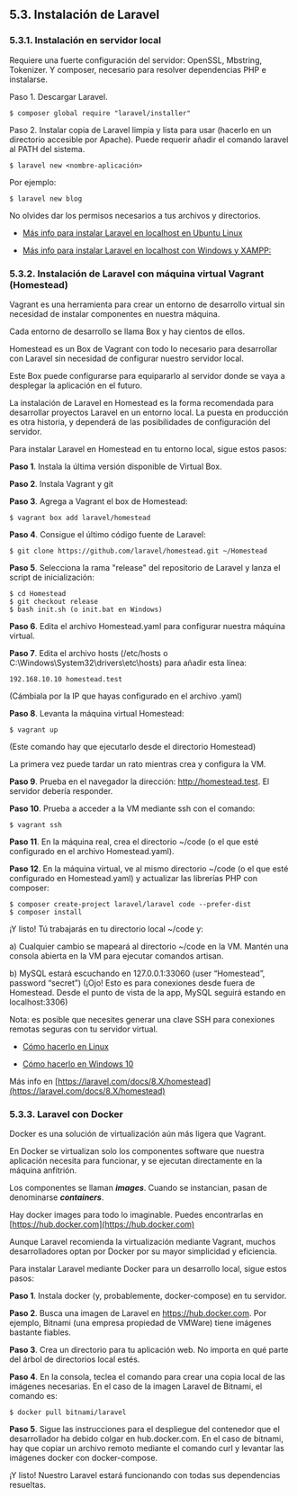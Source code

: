 ## 5.3. Instalación de Laravel

### 5.3.1. Instalación en servidor local

Requiere una fuerte configuración del servidor: OpenSSL, Mbstring, Tokenizer. Y composer, necesario para resolver dependencias PHP e instalarse.

Paso 1. Descargar Laravel.

```
$ composer global require "laravel/installer"
```

Paso 2. Instalar copia de Laravel limpia y lista para usar (hacerlo en un directorio accesible por Apache). Puede requerir añadir el comando laravel al PATH del sistema.

```
$ laravel new <nombre-aplicación>
```

Por ejemplo:
```
$ laravel new blog
```

No olvides dar los permisos necesarios a tus archivos y directorios.

* [Más info para instalar Laravel en localhost en Ubuntu Linux](https://www.howtoforge.com/tutorial/install-laravel-on-ubuntu-for-apache/)

* [Más info para instalar Laravel en localhost con Windows y XAMPP:](https://weeklyhow.com/installing-laravel-8-with-xampp/)

### 5.3.2. Instalación de Laravel con máquina virtual Vagrant (Homestead)

Vagrant es una herramienta para crear un entorno de desarrollo virtual sin necesidad de instalar componentes en nuestra máquina.

Cada entorno de desarrollo se llama Box y hay cientos de ellos.

Homestead es un Box de Vagrant con todo lo necesario para desarrollar con Laravel sin necesidad de configurar nuestro servidor local.

Este Box puede configurarse para equipararlo al servidor donde se vaya a desplegar la aplicación en el futuro.

La instalación de Laravel en Homestead es la forma recomendada para desarrollar proyectos Laravel en un entorno local. La puesta en producción es otra historia, y dependerá de las posibilidades de configuración del servidor.

Para instalar Laravel en Homestead en tu entorno local, sigue estos pasos:

**Paso 1**. Instala la última versión disponible de Virtual Box.

**Paso 2**. Instala Vagrant y git

**Paso 3**. Agrega a Vagrant el box de Homestead:

```
$ vagrant box add laravel/homestead
```

**Paso 4**. Consigue el último código fuente de Laravel:

```
$ git clone https://github.com/laravel/homestead.git ~/Homestead
```

**Paso 5**. Selecciona la rama "release" del repositorio de Laravel y lanza el script de inicialización:

```
$ cd Homestead
$ git checkout release
$ bash init.sh (o init.bat en Windows)
```

**Paso 6**. Edita el archivo Homestead.yaml para configurar nuestra máquina virtual.

**Paso 7**. Edita el archivo hosts (/etc/hosts o C:\Windows\System32\drivers\etc\hosts) para añadir esta línea:

```
192.168.10.10 homestead.test
```

(Cámbiala por la IP que hayas configurado en el archivo .yaml)

**Paso 8**. Levanta la máquina virtual Homestead:

```
$ vagrant up
```

(Este comando hay que ejecutarlo desde el directorio Homestead)

La primera vez puede tardar un rato mientras crea y configura la VM.

**Paso 9**. Prueba en el navegador la dirección: http://homestead.test. El servidor debería responder.

**Paso 10**. Prueba a acceder a la VM mediante ssh con el comando:

```
$ vagrant ssh
```

**Paso 11**. En la máquina real, crea el directorio ~/code (o el que esté configurado en el archivo Homestead.yaml).

**Paso 12**. En la máquina virtual, ve al mismo directorio ~/code (o el que esté configurado en Homestead.yaml) y actualizar las librerías PHP con composer:

```
$ composer create-project laravel/laravel code --prefer-dist
$ composer install
```

¡Y listo! Tú trabajarás en tu directorio local ~/code y:

a) Cualquier cambio se mapeará al directorio ~/code en la VM. Mantén una consola abierta en la VM para ejecutar comandos artisan.

b) MySQL estará escuchando en 127.0.0.1:33060 (user “Homestead”, password “secret”) (¡Ojo! Esto es para conexiones desde fuera de Homestead. Desde el punto de vista de la app, MySQL seguirá estando en localhost:3306)

Nota: es posible que necesites generar una clave SSH para conexiones remotas seguras con tu servidor virtual.

* [Cómo hacerlo en Linux](https://ekiketa.es/fallo-en-homestead-check-your-homestead-yaml-file-the-path-to-your-private-key-does-not-exist/)

* [Cómo hacerlo en Windows 10](https://medium.com/@eaimanshoshi/i-am-going-to-write-down-step-by-step-procedure-to-setup-homestead-for-laravel-5-2-17491a423aa)

Más info en [https://laravel.com/docs/8.X/homestead](https://laravel.com/docs/8.X/homestead)

### 5.3.3. Laravel con Docker

Docker es una solución de virtualización aún más ligera que Vagrant.

En Docker se virtualizan solo los componentes software que nuestra aplicación necesita para funcionar, y se ejecutan directamente en la máquina anfitrión.

Los componentes se llaman ***images***. Cuando se instancian, pasan de denominarse ***containers***.

Hay docker images para todo lo imaginable. Puedes encontrarlas en [https://hub.docker.com](https://hub.docker.com)

Aunque Laravel recomienda la virtualización mediante Vagrant, muchos desarrolladores optan por Docker por su mayor simplicidad y eficiencia.

Para instalar Laravel mediante Docker para un desarrollo local, sigue estos pasos:

**Paso 1**. Instala docker (y, probablemente, docker-compose) en tu servidor.

**Paso 2**. Busca una imagen de Laravel en https://hub.docker.com. Por ejemplo, Bitnami (una empresa propiedad de VMWare) tiene imágenes bastante fiables.

**Paso 3**. Crea un directorio para tu aplicación web. No importa en qué parte del árbol de directorios local estés.

**Paso 4**. En la consola, teclea el comando para crear una copia local de las imágenes necesarias. En el caso de la imagen Laravel de Bitnami, el comando es:

```
$ docker pull bitnami/laravel
```

**Paso 5**. Sigue las instrucciones para el despliegue del contenedor que el desarrollador ha debido colgar en hub.docker.com. En el caso de bitnami, hay que copiar un archivo remoto mediante el comando curl y levantar las imágenes docker con docker-compose.

¡Y listo! Nuestro Laravel estará funcionando con todas sus dependencias resueltas.